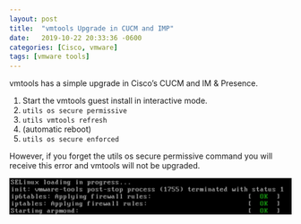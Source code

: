 ```yaml
---
layout: post
title:  "vmtools Upgrade in CUCM and IMP"
date:   2019-10-22 20:33:36 -0600
categories: [Cisco, vmware]
tags: [vmware tools]
---
```

vmtools has a simple upgrade in Cisco’s CUCM and IM & Presence.

1. Start the vmtools guest install in interactive mode.
1. `utils os secure permissive`
1. `utils vmtools refresh`
1. (automatic reboot)
1. `utils os secure enforced`

However, if you forget the utils os secure permissive command you will receive this error and vmtools will not be upgraded.

![pic](/assets/2019/10/forgot_to_disable_selinux_cucm.png)